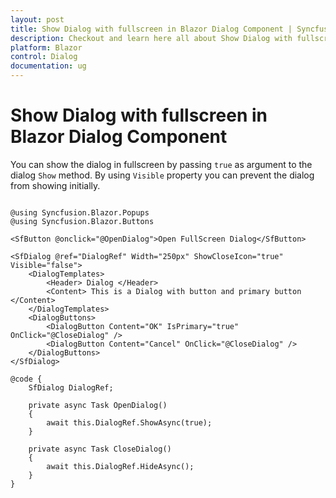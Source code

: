 ```yaml
---
layout: post
title: Show Dialog with fullscreen in Blazor Dialog Component | Syncfusion
description: Checkout and learn here all about Show Dialog with fullscreen in Syncfusion Blazor Dialog component and more.
platform: Blazor
control: Dialog
documentation: ug
---
```


# Show Dialog with fullscreen in Blazor Dialog Component

You can show the dialog in fullscreen by passing `true` as argument to the dialog `Show` method. By using `Visible` property you can prevent the dialog from showing initially.

```cshtml

@using Syncfusion.Blazor.Popups
@using Syncfusion.Blazor.Buttons

<SfButton @onclick="@OpenDialog">Open FullScreen Dialog</SfButton>

<SfDialog @ref="DialogRef" Width="250px" ShowCloseIcon="true" Visible="false">
    <DialogTemplates>
        <Header> Dialog </Header>
        <Content> This is a Dialog with button and primary button </Content>
    </DialogTemplates>
    <DialogButtons>
        <DialogButton Content="OK" IsPrimary="true" OnClick="@CloseDialog" />
        <DialogButton Content="Cancel" OnClick="@CloseDialog" />
    </DialogButtons>
</SfDialog>

@code {
    SfDialog DialogRef;

    private async Task OpenDialog()
    {
        await this.DialogRef.ShowAsync(true);
    }

    private async Task CloseDialog()
    {
        await this.DialogRef.HideAsync();
    }
}

```